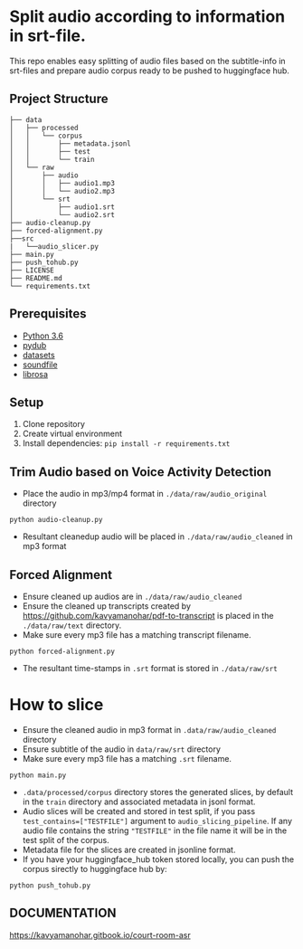 # Split audio according to information in srt-file.


This repo enables easy splitting of audio files based on the subtitle-info in srt-files and prepare audio corpus ready to be pushed to huggingface hub.

## Project Structure

```.
├── data
│   ├── processed
│   │   └── corpus
│   │       ├── metadata.jsonl
│   │       ├── test
│   │       └── train
│   └── raw
│       ├── audio
│       │   ├── audio1.mp3
│       │   └── audio2.mp3
│       └── srt
│           ├── audio1.srt
│           └── audio2.srt
├── audio-cleanup.py
├── forced-alignment.py
├──src
|   └──audio_slicer.py
├── main.py
├── push_tohub.py
├── LICENSE
├── README.md
└── requirements.txt
```

## Prerequisites

* [Python 3.6](https://www.python.org/)
* [pydub](https://pypi.org/project/pydub/)
* [datasets](https://pypi.org/project/datasets/)
* [soundfile](https://pypi.org/project/soundfile/)
* [librosa](https://pypi.org/project/librosa/)

## Setup
1. Clone repository
2. Create virtual environment
3. Install dependencies: `pip install -r requirements.txt`

## Trim Audio based on Voice Activity Detection

* Place the audio in mp3/mp4 format in `./data/raw/audio_original` directory

```
python audio-cleanup.py
```

* Resultant cleanedup audio will be placed in `./data/raw/audio_cleaned` in mp3 format

## Forced Alignment

* Ensure cleaned up audios are in  `./data/raw/audio_cleaned`
* Ensure the cleaned up transcripts created by https://github.com/kavyamanohar/pdf-to-transcript is placed in the `./data/raw/text` directory.
* Make sure every mp3 file has a matching transcript filename.


```
python forced-alignment.py
```

* The resultant time-stamps in `.srt` format is stored in `./data/raw/srt`

# How to slice

* Ensure the cleaned audio in mp3 format in `.data/raw/audio_cleaned` directory
* Ensure subtitle of the audio in `data/raw/srt` directory
* Make sure every mp3 file has a matching `.srt` filename.

```
python main.py
```

* `.data/processed/corpus` directory stores the generated slices, by default in the `train` directory and associated metadata in jsonl format.
* Audio slices will be created and stored in test split, if you pass `test_contains=["TESTFILE"]` argument to `audio_slicing_pipeline`. If any audio file contains the string `"TESTFILE"` in the file name it will be in the test split of the corpus.
* Metadata file for the slices are created in jsonline format.
* If you have your huggingface_hub token stored locally, you can push the corpus sirectly to huggingface hub by:

```
python push_tohub.py
```

## DOCUMENTATION

https://kavyamanohar.gitbook.io/court-room-asr